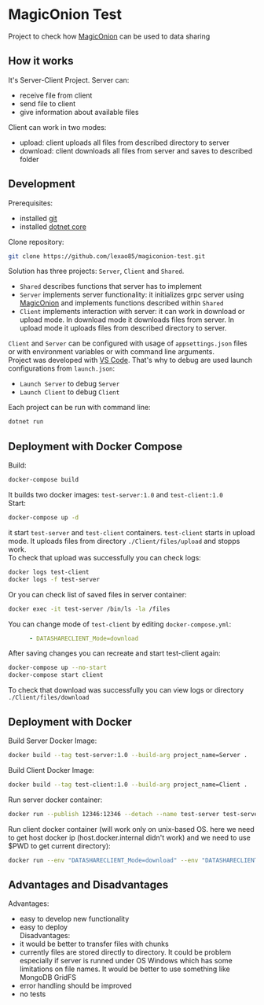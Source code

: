 # MagicOnion Test  
Project to check how [MagicOnion](https://github.com/Cysharp/MagicOnion) can be used to data sharing  

## How it works  
It's Server-Client Project. Server can:  
- receive file from client  
- send file to client  
- give information about available files  
  
Client can work in two modes:  
- upload: client uploads all files from described directory to server  
- download: client downloads all files from server and saves to described folder  

## Development  
Prerequisites:  
- installed [git](https://git-scm.com/downloads)  
- installed [dotnet core](https://dotnet.microsoft.com/download)  
  
Clone repository:  
```sh
git clone https://github.com/lexao85/magiconion-test.git
```
Solution has three projects: `Server`, `Client` and `Shared`.
- `Shared` describes functions that server has to implement  
- `Server` implements server functionality: it initializes grpc server using [MagicOnion](https://github.com/Cysharp/MagicOnion) and implements functions described within `Shared`  
- `Client` implements interaction with server: it can work in download or upload mode. In download mode it downloads files from server. In upload mode it uploads files from described directory to server.  
  
`Client` and `Server` can be configured with usage of `appsettings.json` files or with environment variables or with command line arguments.  
Project was developed with [VS Code](https://code.visualstudio.com/). That's why to debug are used launch configurations from `launch.json`:  
- `Launch Server` to debug `Server`  
- `Launch Client` to debug `Client`  
  
Each project can be run with command line:  
```sh
dotnet run
```

## Deployment with Docker Compose  
Build:  
```sh
docker-compose build
```
It builds two docker images: `test-server:1.0` and `test-client:1.0`  
Start:  
```sh
docker-compose up -d
```
it start `test-server` and `test-client` containers. `test-client` starts in upload mode. It uploads files from directory `./Client/files/upload` and stopps work.  
To check that upload was successfully you can check logs:  
```sh
docker logs test-client
docker logs -f test-server
```
Or you can check list of saved files in server container:  
```sh
docker exec -it test-server /bin/ls -la /files
```
You can change mode of `test-client` by editing `docker-compose.yml`:  
```yml
      - DATASHARECLIENT_Mode=download
```
After saving changes you can recreate and start test-client again:  
```sh
docker-compose up --no-start
docker-compose start client
```
To check that download was successfully you can view logs or directory `./Client/files/download`  

## Deployment with Docker  
Build Server Docker Image:  
```sh
docker build --tag test-server:1.0 --build-arg project_name=Server .
```
Build Client Docker Image:  
```sh
docker build --tag test-client:1.0 --build-arg project_name=Client .
```
Run server docker container:
```sh
docker run --publish 12346:12346 --detach --name test-server test-server:1.0
```
Run client docker container (will work only on unix-based OS. here we need to get host docker ip (host.docker.internal didn't work) and we need to use $PWD to get current directory):
```sh
docker run --env "DATASHARECLIENT_Mode=download" --env "DATASHARECLIENT_Host=$(ip -4 addr show docker0 | grep -Po 'inet \K[\d.]+')" -v $PWD/Client/files/upload:/files/upload -v $PWD/Client/files/download:/files/download --name test-client --rm test-client:1.0
```

## Advantages and Disadvantages  
Advantages:  
- easy to develop new functionality  
- easy to deploy  
Disadvantages:  
- it would be better to transfer files with chunks  
- currently files are stored directly to directory. It could be problem especially if server is runned under OS Windows which has some limitations on file names. It would be better to use something like MongoDB GridFS  
- error handling should be improved  
- no tests  
